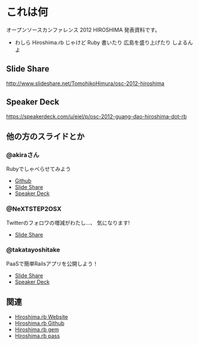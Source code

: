 # これは何

オープンソースカンファレンス 2012 HIROSHIMA 発表資料です。

* わしら Hiroshima.rb じゃけど Ruby 書いたり 広島を盛り上げたり しよるんよ

## Slide Share

http://www.slideshare.net/TomohikoHimura/osc-2012-hiroshima

## Speaker Deck

https://speakerdeck.com/u/eiel/p/osc-2012-guang-dao-hiroshima-dot-rb

## 他の方のスライドとか

### @akiraさん

Rubyでしゃべらせてみよう

* [Github](https://github.com/akira345/osc2012hiroshima)
* [Slide Share](http://www.slideshare.net/akirakaneda9/osc2012-hiroshima)
* [Speaker Deck](https://speakerdeck.com/u/akira345/p/osc2012hiroshima)

### @NeXTSTEP2OSX

Twitterのフォロワの増減がわたし…、 気になります!

* [Slide Share](http://www.slideshare.net/YukinoriKitadai/twitter-osc-2012)

### @takatayoshitake

PaaSで簡単Railsアプリを公開しよう！

* [Slide Share](http://www.slideshare.net/yo.takata/ruby-paas-osc2012hiroshima20121020)
* [Speaker Deck](https://speakerdeck.com/tkt/rubypaas-osc2012-hiroshima-20121020)

## 関連

* [Hiroshima.rb Website](http://hiroshimarb.github.com/)
* [Hiroshima.rb Github](https://github.com/organizations/hiroshimarb)
* [Hiroshima.rb gem](https://github.com/hiroshimarb/hiroshimarb-gem)
* [Hiroshima.rb pass](https://github.com/hiroshimarb/hiroshimarb-gem)
